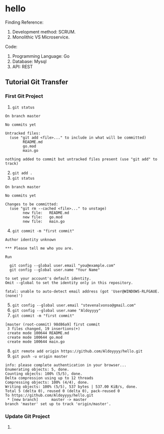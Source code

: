 # hello
Finding Reference:
1. Development method: SCRUM.
2. Monolithic VS Microservice.

Code:
1. Programming Language: Go
2. Database: Mysql
3. API: REST

## Tutorial Git Transfer
### First Git Project
1. `git status`
```
On branch master

No commits yet  

Untracked files:
  (use "git add <file>..." to include in what will be committed)
        README.md
        go.mod
        main.go

nothing added to commit but untracked files present (use "git add" to track)
```
2. `git add .`
3. `git status`
```
On branch master

No commits yet

Changes to be committed:
  (use "git rm --cached <file>..." to unstage)
        new file:   README.md
        new file:   go.mod
        new file:   main.go
```
4. `git commit -m "first commit"`
```
Author identity unknown

*** Please tell me who you are.

Run

  git config --global user.email "you@example.com"
  git config --global user.name "Your Name"

to set your account's default identity.
Omit --global to set the identity only in this repository.

fatal: unable to auto-detect email address (got 'User@WINDOWS-RLFGAUE.(none)')
```
5. `git config --global user.email "stevenalvonso@gmail.com"`
6. `git config --global user.name "Aldoyyyy"`
7. `git commit -m "first commit"`
```
[master (root-commit) 98d86a9] first commit
 3 files changed, 19 insertions(+)
 create mode 100644 README.md
 create mode 100644 go.mod
 create mode 100644 main.go
```
8. `git remote add origin https://github.com/Aldoyyyy/hello.git`
9. `git push -u origin master`
```
info: please complete authentication in your browser...
Enumerating objects: 5, done.
Counting objects: 100% (5/5), done.
Delta compression using up to 12 threads
Compressing objects: 100% (4/4), done.
Writing objects: 100% (5/5), 537 bytes | 537.00 KiB/s, done.
Total 5 (delta 0), reused 0 (delta 0), pack-reused 0
To https://github.com/Aldoyyyy/hello.git
 * [new branch]      master -> master
branch 'master' set up to track 'origin/master'.
```
### Update Git Project
1.   